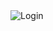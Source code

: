 
   <img src="![Login 1](https://github.com/user-attachments/assets/7825232d-f909-4f04-b1bd-d091ad33209a)" alt="Login">
